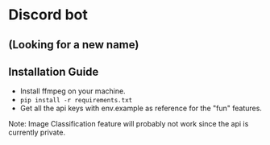 # Discord bot

## (Looking for a new name)


## Installation Guide
- Install ffmpeg on your machine.
- `pip install -r requirements.txt`
- Get all the api keys with env.example as reference for the "fun" features.

Note: Image Classification feature will probably not work since the api is currently private.
